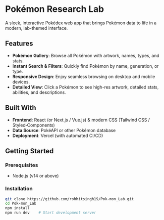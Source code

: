 # Pokémon Research Lab 

A sleek, interactive Pokédex web app that brings Pokémon data to life in a modern, lab-themed interface.

## Features

- **Pokémon Gallery**: Browse all Pokémon with artwork, names, types, and stats.
- **Instant Search & Filters**: Quickly find Pokémon by name, generation, or type.
- **Responsive Design**: Enjoy seamless browsing on desktop and mobile devices.
- **Detailed View**: Click a Pokémon to see high-res artwork, detailed stats, abilities, and descriptions.

## Built With

- **Frontend**: React (or Next.js / Vue.js) & modern CSS (Tailwind CSS / Styled‑Components)
- **Data Source**: PokéAPI or other Pokémon database
- **Deployment**: Vercel (with automated CI/CD)

## Getting Started

### Prerequisites
- Node.js (v14 or above)

### Installation
```bash
git clone https://github.com/rohhitsingh19/Pok-mon_Lab.git
cd Pok-mon_Lab
npm install
npm run dev    # Start development server
